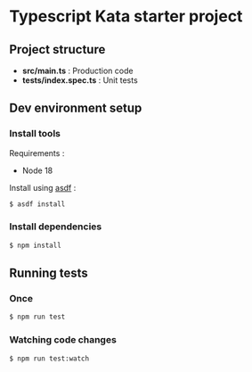 # Typescript Kata starter project

## Project structure

- **src/main.ts** : Production code
- **tests/index.spec.ts** : Unit tests

## Dev environment setup

### Install tools
Requirements : 
 - Node 18

Install using [asdf](https://asdf-vm.com/) : 
```sh
$ asdf install
```

### Install dependencies
```sh
$ npm install
```

## Running tests
### Once
```sh
$ npm run test
```

### Watching code changes
```sh
$ npm run test:watch
```